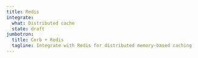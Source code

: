 ```yaml
---
title: Redis
integrate:
  what: Distributed cache
  state: draft
jumbotron:
  title: Cerb + Redis
  tagline: Integrate with Redis for distributed memory-based caching
---
```


